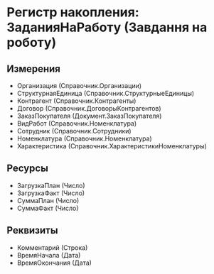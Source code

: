 ﻿# Регистр накопления: ЗаданияНаРаботу (Завдання на роботу)

## Измерения

- Организация (Справочник.Организации)
- СтруктурнаяЕдиница (Справочник.СтруктурныеЕдиницы)
- Контрагент (Справочник.Контрагенты)
- Договор (Справочник.ДоговорыКонтрагентов)
- ЗаказПокупателя (Документ.ЗаказПокупателя)
- ВидРабот (Справочник.Номенклатура)
- Сотрудник (Справочник.Сотрудники)
- Номенклатура (Справочник.Номенклатура)
- Характеристика (Справочник.ХарактеристикиНоменклатуры)

## Ресурсы

- ЗагрузкаПлан (Число)
- ЗагрузкаФакт (Число)
- СуммаПлан (Число)
- СуммаФакт (Число)

## Реквизиты

- Комментарий (Строка)
- ВремяНачала (Дата)
- ВремяОкончания (Дата)

